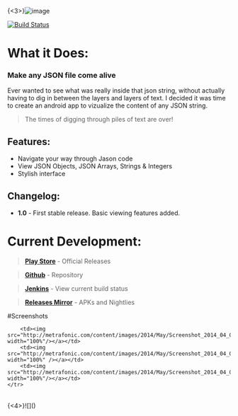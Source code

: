 {<3>}![image](http://metrafonic.com/content/images/2014/May/banner.png)

[![Build Status](http://jenkins.metrafonic.com/job/JSON%20Visualizer%20Development/badge/icon)](http://jenkins.metrafonic.com/job/JSON%20Visualizer%20Development/)
# What it Does:
### Make any JSON file come alive
Ever wanted to see what was really inside that json string, without actually having to dig in between the layers and layers of text. I decided it was time to create an android app to vizualize the content of any JSON string.
> The times of digging through piles of text are over!
## Features:
* Navigate your way through Jason code
* View JSON Objects, JSON Arrays, Strings & Integers
* Stylish interface
## Changelog:
* **1.0** - First stable release. Basic viewing features added.

# Current Development:
>[**Play Store**](https://play.google.com/store/apps/details?id=com.metrafonic.jsonvisualizer) - Official Releases

>[**Github**](https://github.com/metrafonic/JSON-Visualizer-Android) - Repository

>[**Jenkins**](http://jenkins.metrafonic.com/job/JSON-Visualizer-Android/) - View current build status

>[**Releases Mirror**](http://mirror.metrafonic.com/JSON-Visualizer-Android/Releases/) - APKs and Nightlies

#Screenshots
<table border="0" bordercolor="#FFFFFF" style="background-color:#FFFFFF" width="100%" cellpadding="0" cellspacing="0">
	<tr>
    
		<td><img src="http://metrafonic.com/content/images/2014/May/Screenshot_2014_04_07_19_45_02.png" width="100%"/></a></td>
		<td><img src="http://metrafonic.com/content/images/2014/May/Screenshot_2014_04_07_18_29_07.png" width="100%" /></a></td>
        <td><img src="http://metrafonic.com/content/images/2014/May/Screenshot_2014_04_07_18_29_33.png" width="100%"/></a></td>
	</tr>
</table>
{<4>}![]()
